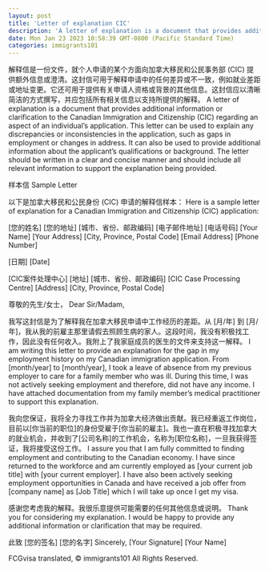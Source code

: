 ```yaml
---
layout: post
title: 'Letter of explanation CIC'
description: 'A letter of explanation is a document that provides additional information or clarification to the Canadian Immigration and Citizenship (CIC) regarding an aspect of an individual’s application. This letter can be used to explain any discrepancies or inconsistencies in the application, such as gaps in employment or changes in address. It can also be used […]'
date: Mon Jan 23 2023 10:58:39 GMT-0800 (Pacific Standard Time)
categories: immigrants101
---
```


解释信是一份文件，就个人申请的某个方面向加拿大移民和公民事务部 (CIC) 提供额外信息或澄清。这封信可用于解释申请中的任何差异或不一致，例如就业差距或地址变更。它还可用于提供有关申请人资格或背景的其他信息。这封信应以清晰简洁的方式撰写，并应包括所有相关信息以支持所提供的解释。	A letter of explanation is a document that provides additional information or clarification to the Canadian Immigration and Citizenship (CIC) regarding an aspect of an individual’s application. This letter can be used to explain any discrepancies or inconsistencies in the application, such as gaps in employment or changes in address. It can also be used to provide additional information about the applicant’s qualifications or background. The letter should be written in a clear and concise manner and should include all relevant information to support the explanation being provided.
	
样本信	Sample Letter
	
以下是加拿大移民和公民身份 (CIC) 申请的解释信样本：	Here is a sample letter of explanation for a Canadian Immigration and Citizenship (CIC) application:
	
\[您的姓名\] \[您的地址\] \[城市、省份、邮政编码\] \[电子邮件地址\] \[电话号码\]	\[Your Name\] \[Your Address\] \[City, Province, Postal Code\] \[Email Address\] \[Phone Number\]
	
\[日期\]	\[Date\]
	
\[CIC案件处理中心\] \[地址\] \[城市、省份、邮政编码\]	\[CIC Case Processing Centre\] \[Address\] \[City, Province, Postal Code\]
	
尊敬的先生/女士，	Dear Sir/Madam,
	
我写这封信是为了解释我在加拿大移民申请中工作经历的差距。从 \[月/年\] 到 \[月/年\]，我从我的前雇主那里请假去照顾生病的家人。这段时间，我没有积极找工作，因此没有任何收入。我附上了我家庭成员的医生的文件来支持这一解释。	I am writing this letter to provide an explanation for the gap in my employment history on my Canadian immigration application. From \[month/year\] to \[month/year\], I took a leave of absence from my previous employer to care for a family member who was ill. During this time, I was not actively seeking employment and therefore, did not have any income. I have attached documentation from my family member’s medical practitioner to support this explanation.
	
我向您保证，我将全力寻找工作并为加拿大经济做出贡献。我已经重返工作岗位，目前以\[你当前的职位\]的身份受雇于\[你当前的雇主\]。我也一直在积极寻找加拿大的就业机会，并收到了\[公司名称\]的工作机会，名称为\[职位名称\]，一旦我获得签证，我将接受这份工作。	I assure you that I am fully committed to finding employment and contributing to the Canadian economy. I have since returned to the workforce and am currently employed as \[your current job title\] with \[your current employer\]. I have also been actively seeking employment opportunities in Canada and have received a job offer from \[company name\] as \[Job Title\] which I will take up once I get my visa.
	
感谢您考虑我的解释。我很乐意提供可能需要的任何其他信息或说明。	Thank you for considering my explanation. I would be happy to provide any additional information or clarification that may be required.
	
此致 \[您的签名\] \[您的名字\]	Sincerely, \[Your Signature\] \[Your Name\]

FCGvisa translated, © immigrants101 All Rights Reserved.

